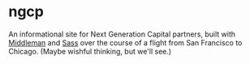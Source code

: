 ngcp
====

An informational site for Next Generation Capital partners, built with [Middleman](http://middlemanapp.com/) and [Sass](http://sass-lang.com/) over the course of a flight from San Francisco to Chicago. (Maybe wishful thinking, but we'll see.)